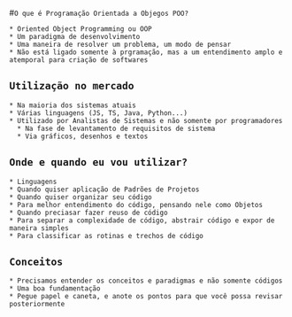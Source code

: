 #`O que é Programação Orientada a Objegos POO?`

    * Oriented Object Programming ou OOP
    * Um paradigma de desenvolvimento
    * Uma maneira de resolver um problema, um modo de pensar
    * Não está ligado somente à prgramação, mas a um entendimento amplo e atemporal para criação de softwares

## `Utilização no mercado`
    * Na maioria dos sistemas atuais
    * Várias linguagens (JS, TS, Java, Python...)
    * Utilizado por Analistas de Sistemas e não somente por programadores
      * Na fase de levantamento de requisitos de sistema
      * Via gráficos, desenhos e textos

## `Onde e quando eu vou utilizar?`
    * Linguagens
    * Quando quiser aplicação de Padrões de Projetos
    * Quando quiser organizar seu código
    * Para melhor entendimento do código, pensando nele como Objetos
    * Quando preciasar fazer reuso de código
    * Para separar a complexidade de código, abstrair código e expor de maneira simples
    * Para classificar as rotinas e trechos de código

## `Conceitos`
    * Precisamos entender os conceitos e paradigmas e não somente códigos
    * Uma boa fundamentação
    * Pegue papel e caneta, e anote os pontos para que você possa revisar posteriormente